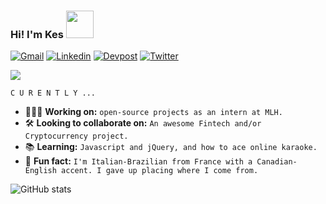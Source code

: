 ### Hi! I'm Kes <img src="https://media.giphy.com/media/ZCGlF41uo0GY7oPymE/giphy.gif" width="44px">
[![Gmail](https://img.shields.io/badge/Gmail-orange?style=plastic-&logo=Gmail&logoColor=white&link=mailto:kescardoso@gmail.com)](mailto:kescardoso@gmail.com)
[![Linkedin](https://img.shields.io/badge/Linkedin-yellow?style=plastic-&logo=Linkedin&logoColor=white&link=https://www.linkedin.com/in/kescardoso/)](https://www.linkedin.com/in/kescardoso/)
[![Devpost](https://img.shields.io/badge/Devpost-yellowgreen?style=plastic-&logo=Devpost&logoColor=white&link=https://devpost.com/kescardoso/)](https://devpost.com/kescardoso/)
[![Twitter](https://img.shields.io/badge/Twitter-green?style=plastic-&logo=Devpost&logoColor=white&link=https://twitter.com/kescardoso/)](https://twitter.com/kescardoso/)

![](https://media.giphy.com/media/2RiU1RUjyh4C4/giphy.gif)

`C U R E N T L Y ...`
- 👩🏼‍💻 **Working on:** `open-source projects as an intern at MLH.`
- 🛠 **Looking to collaborate on:** `An awesome Fintech and/or Cryptocurrency project.`
- 📚 **Learning:** `Javascript and jQuery, and how to ace online karaoke.`
- 🦩 **Fun fact:** `I'm Italian-Brazilian from France with a Canadian-English accent. I gave up placing where I come from.`

![GitHub stats](https://github-readme-stats.vercel.app/api?username=kescardoso&theme=onedark&show_icons=true&hide=issues&count_private=true)
